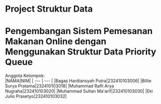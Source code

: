# Project Struktur Data
# Pengembangan Sistem Pemesanan Makanan Online dengan Menggunakan Struktur Data Priority Queue

Anggota Kelompok:
<br>
|NAMA|NIM|
| --- | --- |
|Bagas Hardiansyah Putra|232410103006|
|Billie Surya Pratama|232410103018|
|Muhammad Rafli Arya Nugraha|232410103020|
|Muhammad Sultan Ma'arif|232410103030|
|Eki Julio Prasetyo|232410103032|
